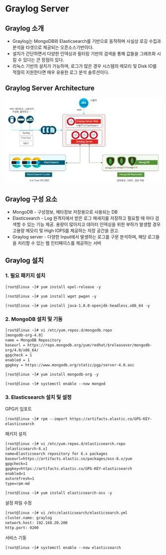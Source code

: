 # Graylog Server

## Graylog 소개
- Graylog는 MongoDB와 Elasticsearch를 기반으로 동작하며 사실상 로깅 수집과 분석을 타겟으로 제공되는 오픈소스기반이다.
- 설치가 간단하면서 다양한 인덱싱과 필터링 기반의 검색을 통해 값들을 그래프화 시킬 수 있다는 큰 장점이 있다.
- 리눅스 기반의 설치가 가능하며, 로그가 많은 경우 시스템의 메모리 및 Disk IO를 적절히 지원한다면 매우 유용한 로그 분석 솔루션이다.

## Graylog Server Architecture
![Graylog_Architecture](/Graylog/Garylog_Architecture.png)

## Graylog 구성 요소
- MongoDB - 구성정보, 메타정보 저장용으로 사용되는 DB
- Elasticsearch - Log 원격지에서 받은 로그 메세지를 저장하고 필요할 때 마다 검색할 수 있는 기능 제공. 용량이 많아지고 데이터 인덱싱을 위한 부하가 발생할 경우 고용량 메모리 및 High IOPS를 제공하는 저장 공간을 권고.
- Graylog server - 다양한 Input에서 발생하는 로그를 구문 분석하며, 해당 로그들을 처리할 수 있는 웹 인터페이스를 제공하는 서버

## Graylog 설치
### 1. 필요 패키지 설치
```
[root@linux ~]# yum install epel-release -y
```
```
[root@linux ~]# yum install wget pwgen -y
```
```
[root@linux ~]# yum install java-1.8.0-openjdk-headless.x86_64 -y
```

### 2. MongoDB 설치 및 기동
```
[root@linux ~]# vi /etc/yum.repos.d/mongodb.repo 
[mongodb-org-4.0]
name = MongoDB Repository
baseurl = https://repo.mongodb.org/yum/redhat/$releasever/mongodb-org/4.0/x86_64/
gpgcheck = 1
enabled = 1
gpgkey = https://www.mongodb.org/static/pgp/server-4.0.asc
```
```
[root@linux ~]# yum install mongodb-org -y
```
```
[root@linux ~]# systemctl enable --now mongod
```

### 3. Elasticsearch 설치 및 설정
GPG키 임포트
```
[root@linux ~]# rpm --import https://artifacts.elastic.co/GPG-KEY-elasticsearch
```
패키지 설치
```
[root@linux ~]# vi /etc/yum.repos.d/elasticsearch.repo 
[elasticsearch-6.x]
name=Elasticsearch repository for 6.x packages
baseurl=https://artifacts.elastic.co/packages/oss-6.x/yum
gpgcheck=1
gpgkey=https://artifacts.elastic.co/GPG-KEY-elasticsearch
enabled=1
autorefresh=1
type=rpm-md
```
```
[root@linux ~]# yum install elasticsearch-oss -y
```
설정 파일 수정
```
[root@linux ~]# vi /etc/elasticsearch/elasticsearch.yml 
cluster.name: graylog
network.host: 192.168.20.200
http.port: 9200
```
서비스 기동
```
[root@linux ~]# systemctl enable --now elasticsearch
```
